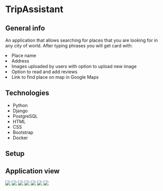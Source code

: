 # TripAssistant
## General info
<p>An application that allows searching for places that you are looking for in any city of world. After typing phrases you will get card with:
<li> Place name </li>
<li> Address </li>
<li> Images uploaded by users with option to upload new image </li>
<li> Option to read and add reviews </li>
<li> Link to find place on map in Google Maps </li>
</p>

## Technologies
<ul>
<li>Python</li>
<li>Django</li>
<li>PostgreSQL</li>
<li>HTML</li>
<li>CSS</li>
<li>Bootstrap</li>
<li>Docker</li>
</ul>

## Setup

## Application view
<img src="C:\Users\user\Desktop\TripAssistantPhotosToGH\home_before_search.jpg">
<img src="C:\Users\user\Desktop\TripAssistantPhotosToGH\home_after_search.jpg">
<img src="C:\Users\user\Desktop\TripAssistantPhotosToGH\home_with_footer.jpg">
<img src="C:\Users\user\Desktop\TripAssistantPhotosToGH\reviews.jpg">
<img src="C:\Users\user\Desktop\TripAssistantPhotosToGH\login.jpg">
<img src="C:\Users\user\Desktop\TripAssistantPhotosToGH\register.jpg">
<img src="C:\Users\user\Desktop\TripAssistantPhotosToGH\password_reset.jpg">
